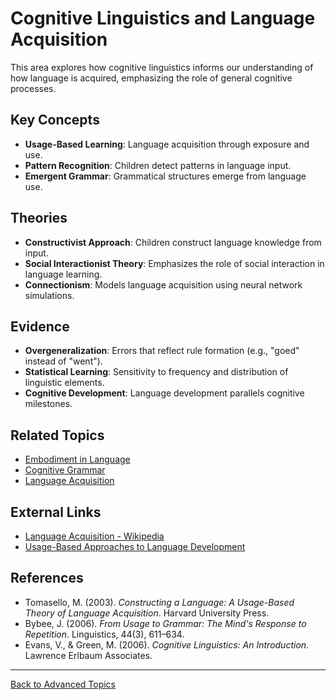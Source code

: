 # Cognitive Linguistics and Language Acquisition

This area explores how cognitive linguistics informs our understanding of how language is acquired, emphasizing the role of general cognitive processes.

## Key Concepts

- **Usage-Based Learning**: Language acquisition through exposure and use.
- **Pattern Recognition**: Children detect patterns in language input.
- **Emergent Grammar**: Grammatical structures emerge from language use.

## Theories

- **Constructivist Approach**: Children construct language knowledge from input.
- **Social Interactionist Theory**: Emphasizes the role of social interaction in language learning.
- **Connectionism**: Models language acquisition using neural network simulations.

## Evidence

- **Overgeneralization**: Errors that reflect rule formation (e.g., "goed" instead of "went").
- **Statistical Learning**: Sensitivity to frequency and distribution of linguistic elements.
- **Cognitive Development**: Language development parallels cognitive milestones.

## Related Topics

- [Embodiment in Language](../Embodiment-in-Language.md)
- [Cognitive Grammar](Cognitive-Grammar.md)
- [Language Acquisition](../../Language/Language-Acquisition/README.md)

## External Links

- [Language Acquisition - Wikipedia](https://en.wikipedia.org/wiki/Language_acquisition)
- [Usage-Based Approaches to Language Development](https://www.sciencedirect.com/topics/psychology/usage-based-language-acquisition)

## References

- Tomasello, M. (2003). *Constructing a Language: A Usage-Based Theory of Language Acquisition*. Harvard University Press.
- Bybee, J. (2006). *From Usage to Grammar: The Mind's Response to Repetition*. Linguistics, 44(3), 611–634.
- Evans, V., & Green, M. (2006). *Cognitive Linguistics: An Introduction*. Lawrence Erlbaum Associates.

---

[Back to Advanced Topics](README.md)
